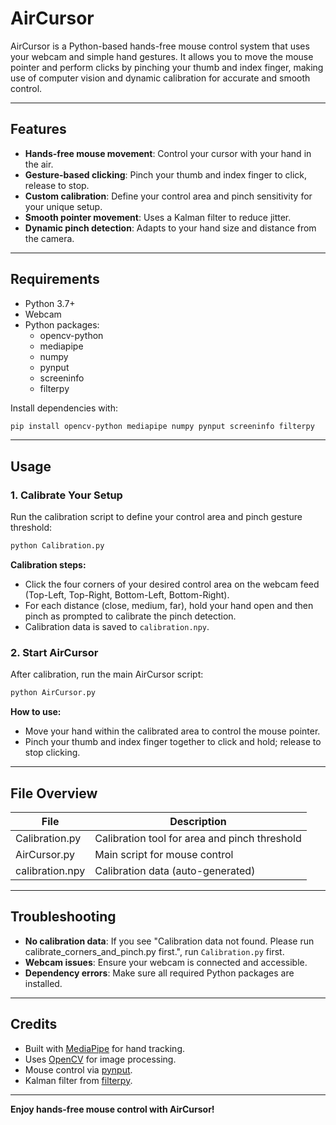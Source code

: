 # AirCursor

AirCursor is a Python-based hands-free mouse control system that uses your webcam and simple hand gestures. It allows you to move the mouse pointer and perform clicks by pinching your thumb and index finger, making use of computer vision and dynamic calibration for accurate and smooth control.

---

## Features

- **Hands-free mouse movement**: Control your cursor with your hand in the air.
- **Gesture-based clicking**: Pinch your thumb and index finger to click, release to stop.
- **Custom calibration**: Define your control area and pinch sensitivity for your unique setup.
- **Smooth pointer movement**: Uses a Kalman filter to reduce jitter.
- **Dynamic pinch detection**: Adapts to your hand size and distance from the camera.

---

## Requirements

- Python 3.7+
- Webcam
- Python packages:
  - opencv-python
  - mediapipe
  - numpy
  - pynput
  - screeninfo
  - filterpy

Install dependencies with:
```bash
pip install opencv-python mediapipe numpy pynput screeninfo filterpy
```

---

## Usage

### 1. Calibrate Your Setup

Run the calibration script to define your control area and pinch gesture threshold:

```bash
python Calibration.py
```

**Calibration steps:**
- Click the four corners of your desired control area on the webcam feed (Top-Left, Top-Right, Bottom-Left, Bottom-Right).
- For each distance (close, medium, far), hold your hand open and then pinch as prompted to calibrate the pinch detection.
- Calibration data is saved to `calibration.npy`.

### 2. Start AirCursor

After calibration, run the main AirCursor script:

```bash
python AirCursor.py
```

**How to use:**
- Move your hand within the calibrated area to control the mouse pointer.
- Pinch your thumb and index finger together to click and hold; release to stop clicking.

---

## File Overview

| File            | Description                                   |
|-----------------|-----------------------------------------------|
| Calibration.py  | Calibration tool for area and pinch threshold |
| AirCursor.py    | Main script for mouse control                 |
| calibration.npy | Calibration data (auto-generated)             |

---

## Troubleshooting

- **No calibration data**: If you see "Calibration data not found. Please run calibrate_corners_and_pinch.py first.", run `Calibration.py` first.
- **Webcam issues**: Ensure your webcam is connected and accessible.
- **Dependency errors**: Make sure all required Python packages are installed.

---

## Credits

- Built with [MediaPipe](https://mediapipe.dev/) for hand tracking.
- Uses [OpenCV](https://opencv.org/) for image processing.
- Mouse control via [pynput](https://pynput.readthedocs.io/).
- Kalman filter from [filterpy](https://filterpy.readthedocs.io/).

---


**Enjoy hands-free mouse control with AirCursor!**


